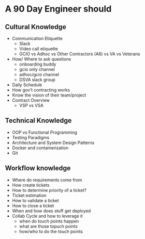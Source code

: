 # A 90 Day Engineer should

## Cultural Knowledge

- Communication Etiquette
  - Slack
  - Video call etiquette
  - GCIO vs Adhoc vs Other Contractors (A6) vs VA vs Veterans
- How/ Where to ask questions
  - onboarding buddy
  - gcio only channel
  - adhoc/gcio channel
  - DSVA slack group
- Daily Schedule
- How gov't contracting works
- Know the vision of their team/project
- Contract Overview
  - VSP vs VSA

## Technical Knowledge

- OOP vs Functional Programming
- Testing Paradigms
- Architecture and System Design Patterns  
- Docker and containerization
- Git

## Workflow knowledge

- Where do requirements come from
- How create tickets
- How to determine priority of a ticket?
- Ticket estimation
- How to validate a ticket
- How to close a ticket
- When and how does stuff get deployed
- Collab Cycle and how to leverage it
  - when do touch points happen
  - what are those topuch points
  - how/who to do the touch points
